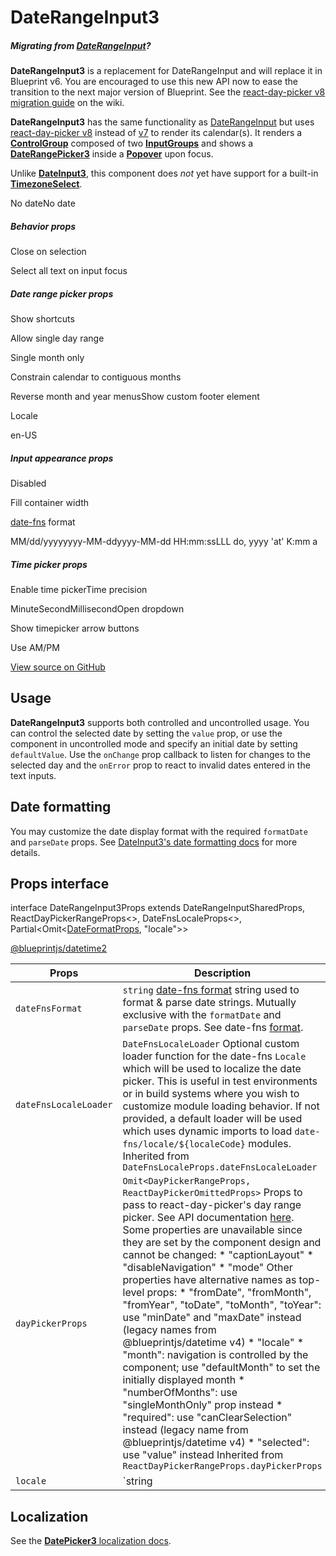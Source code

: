 # DateRangeInput3

##### Migrating from [DateRangeInput](#datetime/date-range-input)?

**DateRangeInput3** is a replacement for DateRangeInput and will replace it in Blueprint v6.
You are encouraged to use this new API now to ease the transition to the next major version of Blueprint.
See the [react-day-picker v8 migration guide](https://github.com/palantir/blueprint/wiki/react-day-picker-8-migration)
on the wiki.

**DateRangeInput3** has the same functionality as [DateRangeInput](#datetime/date-range-input) but uses
[react-day-picker v8](https://daypicker.dev/v8) instead of [v7](https://react-day-picker-v7.netlify.app/)
to render its calendar(s). It renders a [**ControlGroup**](#core/components/control-group) composed
of two [**InputGroups**](#core/components/input-group) and shows a [**DateRangePicker3**](#datetime2/date-range-picker3)
inside a [**Popover**](#core/components/popover) upon focus.

Unlike [**DateInput3**](#datetime2/date-input3), this component does *not* yet have support for
a built-in [**TimezoneSelect**](#datetime/timezone-select).

No dateNo date

##### Behavior props

Close on selection

Select all text on input focus

  

##### Date range picker props

Show shortcuts

Allow single day range

Single month only

Constrain calendar to contiguous months

Reverse month and year menusShow custom footer element

Locale 

en-US

##### Input appearance props

Disabled

Fill container width

[date-fns](https://date-fns.org/) format

MM/dd/yyyyyyyy-MM-ddyyyy-MM-dd HH:mm:ssLLL do, yyyy 'at' K:mm a

  

##### Time picker props

Enable time pickerTime precision

MinuteSecondMillisecondOpen dropdown

Show timepicker arrow buttons

Use AM/PM

[View source on GitHub](https://github.com/palantir/blueprint/blob/develop/packages/docs-app/src/examples/datetime2-examples/dateRangeInput3Example.tsx)

## Usage

**DateRangeInput3** supports both controlled and uncontrolled usage. You can control the selected date by setting the
`value` prop, or use the component in uncontrolled mode and specify an initial date by setting `defaultValue`.
Use the `onChange` prop callback to listen for changes to the selected day and the `onError` prop to react to invalid
dates entered in the text inputs.

## Date formatting

You may customize the date display format with the required `formatDate` and `parseDate` props.
See [DateInput3's date formatting docs](#datetime3/date-input3.date-formatting) for more details.

## Props interface

interface DateRangeInput3Props extends DateRangeInputSharedProps, ReactDayPickerRangeProps<>, DateFnsLocaleProps<>, Partial<Omit<[DateFormatProps](#api/DateFormatProps), "locale">>

[@blueprintjs/datetime2](https://github.com/palantir/blueprint/blob/d356c8eea/packages/datetime2/src/components/date-range-input3/dateRangeInput3Props.ts#L33)

| Props | Description |
| --- | --- |
| `dateFnsFormat` | `string` [date-fns format](https://date-fns.org/docs/format) string used to format & parse date strings.  Mutually exclusive with the `formatDate` and `parseDate` props.  See date-fns [format](https://date-fns.org/docs/format). |
| `dateFnsLocaleLoader` | `DateFnsLocaleLoader` Optional custom loader function for the date-fns `Locale` which will be used to localize the date picker. This is useful in test environments or in build systems where you wish to customize module loading behavior. If not provided, a default loader will be used which uses dynamic imports to load `date-fns/locale/${localeCode}` modules.  Inherited from `DateFnsLocaleProps.dateFnsLocaleLoader` |
| `dayPickerProps` | `Omit<DayPickerRangeProps, ReactDayPickerOmittedProps>` Props to pass to react-day-picker's day range picker. See API documentation [here](https://daypicker.dev/v8/api/interfaces/DayPickerRangeProps).  Some properties are unavailable since they are set by the component design and cannot be changed:   * "captionLayout" * "disableNavigation" * "mode"   Other properties have alternative names as top-level props:   * "fromDate", "fromMonth", "fromYear", "toDate", "toMonth", "toYear": use "minDate" and "maxDate" instead (legacy names from @blueprintjs/datetime v4) * "locale" * "month": navigation is controlled by the component; use "defaultMonth" to set the initially displayed month * "numberOfMonths": use "singleMonthOnly" prop instead * "required": use "canClearSelection" instead (legacy name from @blueprintjs/datetime v4) * "selected": use "value" instead  Inherited from `ReactDayPickerRangeProps.dayPickerProps` |
| `locale` | `string | Locale"en-US"` date-fns `Locale` object or locale code string ((ISO 639-1 + optional country code) which will be used to localize the date picker.  If you provide a locale code string and receive a loading error, please make sure it is included in the list of date-fns' [supported locales](https://github.com/date-fns/date-fns/tree/main/src/locale). See date-fns [Locale](https://date-fns.org/v2.28.0/docs/Locale).  Inherited from `DateFnsLocaleProps.locale` |

## Localization

See the [**DatePicker3** localization docs](#datetime2/date-picker3.localization).
